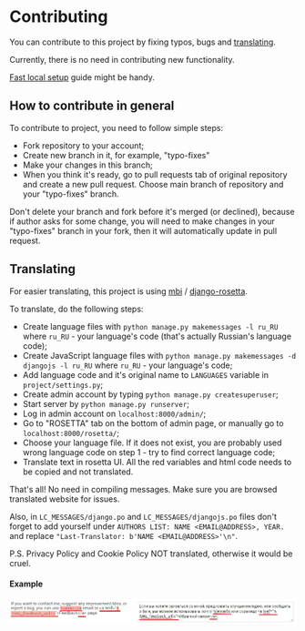 # Contributing

You can contribute to this project by fixing typos, bugs and [translating](CONTRIBUTING.md#Translating).

Currently, there is no need in contributing new functionality.

[Fast local setup](README.md#Fast-local-setup) guide might be handy.

## How to contribute in general

To contribute to project, you need to follow simple steps:

- Fork repository to your account;
- Create new branch in it, for example, "typo-fixes"
- Make your changes in this branch;
- When you think it's ready, go to pull requests tab of original repository and create a new pull request. Choose main branch of repository and your "typo-fixes" branch.

Don't delete your branch and fork before it's merged (or declined), because if author asks for some change, you will need to make changes in your "typo-fixes" branch in your fork, then it will automatically update in pull request.

## Translating

For easier translating, this project is using [mbi](https://github.com/mbi) / [django-rosetta](https://github.com/mbi/django-rosetta).

To translate, do the following steps:

- Create language files with ```python manage.py makemessages -l ru_RU``` where ```ru_RU``` - your language's code (that's actually Russian's language code);
- Create JavaScript language files with ```python manage.py makemessages -d djangojs -l ru_RU``` where ```ru_RU``` - your language's code;
- Add language code and it's original name to ```LANGUAGES``` variable in ```project/settings.py```;
- Create admin account by typing ```python manage.py createsuperuser```;
- Start server by ```python manage.py runserver```;
- Log in admin account on ```localhost:8000/admin/```;
- Go to "ROSETTA" tab on the bottom of admin page, or manually go to ```localhost:8000/rosetta/```;
- Choose your language file. If it does not exist, you are probably used wrong language code on step 1 - try to find correct language code;
- Translate text in rosetta UI. All the red variables and html code needs to be copied and not translated.

That's all! No need in compiling messages. Make sure you are browsed translated website for issues.

Also, in ```LC_MESSAGES/django.po``` and ```LC_MESSAGES/djangojs.po``` files don't forget to add yourself under ```AUTHORS LIST: NAME <EMAIL@ADDRESS>, YEAR.``` and replace ```"Last-Translator: b'NAME <EMAIL@ADDRESS>'\n"```.

P.S. Privacy Policy and Cookie Policy NOT translated, otherwise it would be cruel.

#### Example

![](.github/media/translating_example.jpg)



